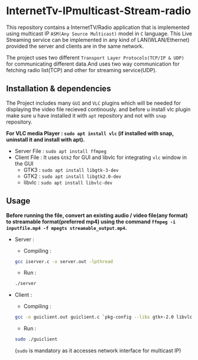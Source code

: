 # InternetTv-IPmulticast-Stream-radio

This repository contains a InternetTV/Radio application that is implemented using multicast IP `ASM(Any Source Multicast)` model in `C` language.
This Live Streaming service can be implemented in any kind of LAN(WLAN/Ethernet) provided the server and clients are in the same network.

The project uses two different `Transport Layer Protocols(TCP/IP & UDP)` for communicating different data.And uses two
way communication for fetching radio list(TCP) and other for streaming service(UDP).

## Installation & dependencies

The Project includes many `GUI` and `VLC` plugins which will be needed for displaying the video file recieved continously.
and before u install vlc plugin make sure u have installed it with `apt` repository and not with `snap` repository.

**For VLC media Player : `sudo apt install vlc` (if installed with snap, uninstall it and install with apt).**

- Server File : `sudo apt install ffmpeg`
- Client File : It uses `Gtk2` for GUI and libvlc for integrating `vlc` window in the GUI
   - GTK3 : `sudo apt install libgtk-3-dev`
   - GTK2 : `sudo apt install libgtk2.0-dev`
   - libvlc : `sudo apt install libvlc-dev`

## Usage
**Before running the file, convert an existing audio / video file(any format) to streamable format(preferred mp4) using the command `ffmpeg -i inputfile.mp4 -f mpegts streamable_output.mp4`.**

- Server :
    - Compiling :
    ```bash
    gcc iserver.c -o server.out -lpthread
    ```
    - Run :
    ```bash
    ./server
    ```

- Client :
    - Compiling :
    ```bash
    gcc -o guiclient.out guiclient.c `pkg-config --libs gtk+-2.0 libvlc` `pkg-config --cflags gtk+-2.0 libvlc`
    ```
    - Run :
    ```bash
    sudo ./guiclient
    ```
    (`sudo` is mandatory as it accesses network interface for multicast IP)
